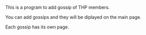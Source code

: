 This is a program to add gossip of THP members.

You can add gossips and they will be diplayed on the main page.

Each gossip has its own page.

